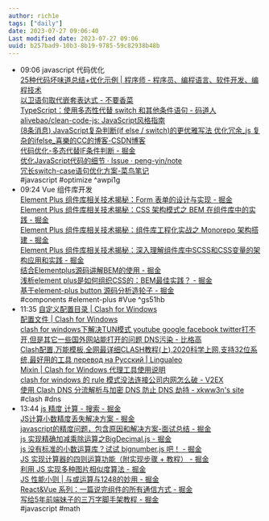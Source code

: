 ```yaml
---
author: rich1e
tags: ["daily"]
date: 2023-07-27 09:06:40
Last modified date: 2023-07-27 09:06
uuid: b257bad9-10b3-8b19-9785-59c82938b48b
---
```


- 09:06 javascript 代码优化<br>[25种代码坏味道总结+优化示例 | 程序师 - 程序员、编程语言、软件开发、编程技术](https://www.techug.com/post/25-kinds-of-code-bad-taste-summary-and-optimization-examples/)<br>[以卫语句取代嵌套表达式 - 不要香菜](http://121.36.11.93/best_code/refactoring/simplify_logic/replace_nested/)<br>[TypeScript：使用多态性代替 switch 和其他条件语句 - 码道人](https://markdowner.net/article/281779774496440320)<br>[alivebao/clean-code-js: JavaScript风格指南](https://github.com/alivebao/clean-code-js#%E9%94%99%E8%AF%AF%E5%A4%84%E7%90%86)<br>[(8条消息) JavaScript复杂判断(if else / switch)的更优雅写法 优化冗余_js 复杂的ifelse_喜樂的CC的博客-CSDN博客](https://blog.csdn.net/qq_40259641/article/details/83866457)<br>[代码优化-多态代替IF条件判断 - 掘金](https://juejin.cn/post/6844904008377696269)<br>[优化JavaScript代码的细节 · Issue  · peng-yin/note](https://github.com/peng-yin/note/issues/5)<br>[冗长switch-case语句优化方案-菜鸟笔记](https://www.coonote.com/c-note/switch-opt.html)<br>#javascript #optimize ^awpi1g
- 09:24 Vue 组件库开发<br>[Element Plus 组件库相关技术揭秘：Form 表单的设计与实现 - 掘金](https://juejin.cn/post/7258966810350174263?utm_source=gold_browser_extension#heading-12)<br>[Element Plus 组件库相关技术揭秘：CSS 架构模式之 BEM 在组件库中的实践 - 掘金](https://juejin.cn/post/7165503808217284616#heading-2)<br>[Element Plus 组件库相关技术揭秘：组件库工程化实战之 Monorepo 架构搭建 - 掘金](https://juejin.cn/post/7146183222425518093)<br>[Element Plus 组件库相关技术揭秘：深入理解组件库中SCSS和CSS变量的架构应用和实践 - 掘金](https://juejin.cn/post/7190370726677839932)<br>[结合Elementplus源码讲解BEM的使用 - 掘金](https://juejin.cn/post/7144302671422291975#heading-4)<br>[浅析element plus是如何组织CSS的：BEM最佳实践？ - 掘金](https://juejin.cn/post/7200669128289697847)<br>[基于element-plus button 源码分析造轮子 - 掘金](https://juejin.cn/post/7140638878938955812#heading-6)<br>#components #element-plus #Vue ^gs51hb
- 11:35 [自定义配置目录 | Clash for Windows](https://docs.cfw.lbyczf.com/contents/profilespath.html)<br>[配置文件 | Clash for Windows](https://docs.cfw.lbyczf.com/contents/configfile.html#%E6%A0%BC%E5%BC%8F)<br>[clash for windows下解决TUN模式 youtube google facebook twitter打不开,但是其它一些国外网站能打开的问题 DNS污染 - 比格高](https://www.bgegao.com/2022/06/2368.html)<br>[Clash配置,万能模板,全网最详细CLASH教程(上),2020科学上网,支持32位系统,最好用的工具 перевод на Русский | Lingualeo](https://lingualeo.com/ru/jungle/clash%E9%85%8D%E7%BD%AE_%E4%B8%87%E8%83%BD%E6%A8%A1%E6%9D%BF_%E5%85%A8%E7%BD%91%E6%9C%80%E8%AF%A6%E7%BB%86clash%E6%95%99%E7%A8%8B_%E4%B8%8A_2020%E7%A7%91%E5%AD%A6%E4%B8%8A%E7%BD%91_%E6%94%AF%E6%8C%8132%E4%BD%8D%E7%B3%BB%E7%BB%9F_%E6%9C%80%E5%A5%BD%E7%94%A8%E7%9A%84%E5%B7%A5%E5%85%B7-1792368)<br>[Mixin | Clash for Windows 代理工具使用说明](https://docs.gtk.pw/contents/mixin.html#%E7%89%88%E6%9C%AC%E8%A6%81%E6%B1%82)<br>[clash for windows 的 rule 模式没法连接公司内网怎么破 - V2EX](https://www.v2ex.com/t/865599)<br>[使用 Clash DNS 分流解析与加密 DNS 防止 DNS 劫持 - xkww3n's site](https://www.xkww3n.cyou/2022/02/08/use-clash-dns-anti-dns-hijacking/)<br>#clash #dns
- 13:44 [js 精度 计算 - 搜索 - 掘金](https://juejin.cn/search?utm_source=gold_browser_extension&query=js%20%E7%B2%BE%E5%BA%A6%20%E8%AE%A1%E7%AE%97&fromSeo=0&fromHistory=0&enterFrom=home_page&type=0)<br>[JS计算小数精度丢失解决方案 - 掘金](https://juejin.cn/post/6980282248104771615?searchId=202307271334251F46743CC9F373A6E010#heading-3)<br>[javascript的精度问题，包含原因和解决方案-面试总结 - 掘金](https://juejin.cn/post/7051103304780103716?searchId=202307271334251F46743CC9F373A6E010)<br>[js 实现精确加减乘除运算之BigDecimal.js - 掘金](https://juejin.cn/post/6844903744002326535?searchId=202307271325088ACB8DFDCA7C5EA3A962)<br>[js 没有标准的小数运算库？试试 bignumber.js 吧！ - 掘金](https://juejin.cn/post/6948049336722784270?searchId=202307271325088ACB8DFDCA7C5EA3A962)<br>[JS 实现计算器的四则运算功能（附实现步骤 + 教程） - 掘金](https://juejin.cn/post/7062000859378352164?searchId=202307271325088ACB8DFDCA7C5EA3A962#heading-13)<br>[利用 JS 实现多种图片相似度算法 - 掘金](https://juejin.cn/post/6844904016686628877?searchId=202307271325088ACB8DFDCA7C5EA3A962#heading-12)<br>[JS 性能小则 | 与或运算与1248的妙用 - 掘金](https://juejin.cn/post/7225921305597575225?searchId=202307271325088ACB8DFDCA7C5EA3A962#heading-0)<br>[React&Vue 系列：一篇说完组件的所有通信方式 - 掘金](https://juejin.cn/post/7260140790545547319?utm_source=gold_browser_extension#heading-20)<br>[写给5年前端妹子的三万字脚手架教程 - 掘金](https://juejin.cn/post/7260144602471776311#heading-24)<br>#javascript #math 